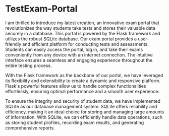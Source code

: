 # TestExam-Portal
I am thrilled to introduce my latest creation, an innovative exam portal that revolutionizes the way students take tests and stores their valuable data securely in a database. This portal is powered by the Flask framework and utilizes the robust SQLite database.
Our exam portal provides a user-friendly and efficient platform for conducting tests and assessments. Students can easily access the portal, log in, and take their exams conveniently from any device with an internet connection. The intuitive interface ensures a seamless and engaging experience throughout the entire testing process.

With the Flask framework as the backbone of our portal, we have leveraged its flexibility and extensibility to create a dynamic and responsive platform. Flask's powerful features allow us to handle complex functionalities effortlessly, ensuring optimal performance and a smooth user experience.

To ensure the integrity and security of student data, we have implemented SQLite as our database management system. SQLite offers reliability and efficiency, making it an ideal choice for storing and managing large amounts of information. With SQLite, we can efficiently handle data operations, such as storing student profiles, recording exam results, and generating comprehensive reports.
